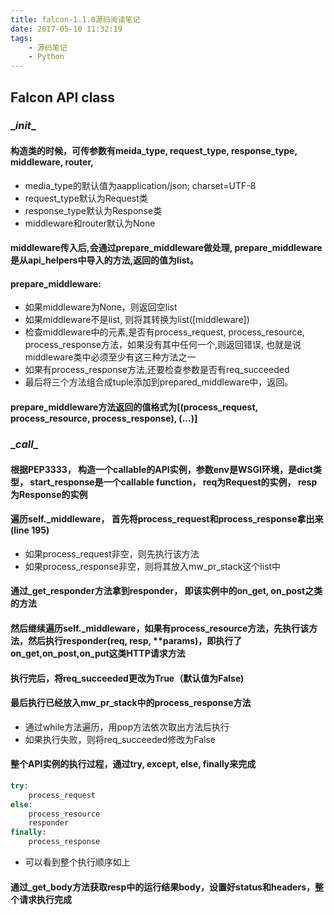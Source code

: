 ```yaml
---
title: falcon-1.1.0源码阅读笔记
date: 2017-05-10 11:32:19
tags: 
    - 源码笔记
    - Python
---
```


##  Falcon API class

### \__init__
#### 构造类的时候，可传参数有meida_type, request_type, response_type, middleware, router,
* media_type的默认值为aapplication/json; charset=UTF-8
* request_type默认为Request类
* response_type默认为Response类
* middleware和router默认为None

#### middleware传入后,会通过prepare_middleware做处理, prepare_middleware是从api_helpers中导入的方法,返回的值为list。

#### prepare_middleware:
* 如果middleware为None，则返回空list
* 如果middleware不是list, 则将其转换为list([middleware])
* 检查middleware中的元素,是否有process_request, process_resource, process_response方法，如果没有其中任何一个,则返回错误, 也就是说middleware类中必须至少有这三种方法之一
* 如果有process_response方法,还要检查参数是否有req_succeeded
* 最后将三个方法组合成tuple添加到prepared_middleware中，返回。

#### prepare_middleware方法返回的值格式为[(process_request, process_resource, process_response), (...)]

###  \__call__

####  根据PEP3333， 构造一个callable的API实例，参数env是WSGI环境，是dict类型， start_response是一个callable function， req为Request的实例， resp为Response的实例

#### 遍历self._middleware， 首先将process_request和process_response拿出来(line 195)
* 如果process_request非空，则先执行该方法
* 如果process_response非空，则将其放入mw_pr_stack这个list中

#### 通过_get_responder方法拿到responder， 即该实例中的on_get, on_post之类的方法

#### 然后继续遍历self._middleware，如果有process_resource方法，先执行该方法，然后执行responder(req, resp, **params)，即执行了on_get,on_post,on_put这类HTTP请求方法

#### 执行完后，将req_succeeded更改为True（默认值为False)

#### 最后执行已经放入mw_pr_stack中的process_response方法
* 通过while方法遍历，用pop方法依次取出方法后执行
* 如果执行失败，则将req_succeeded修改为False

#### 整个API实例的执行过程，通过try, except, else, finally来完成
````python
try:
	process_request
else:
	process_resource
	responder
finally:
	process_response
````

* 可以看到整个执行顺序如上

#### 通过_get_body方法获取resp中的运行结果body，设置好status和headers，整个请求执行完成
